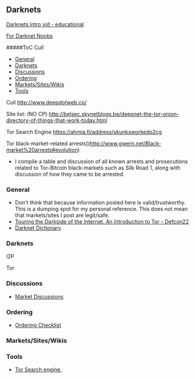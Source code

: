 ## Darknets



[Darknets intro vid - educational](https://www.youtube.com/watch?v=tjJYC2LuJl0)

[For Darknet Noobs](https://www.reddit.com/r/DarkNetMarketsNoobs)

#####ToC
Cull
* [General](#general)
* [Darknets](#darknets)
* [Discussions](#discussion)
* [Ordering](#ordering)
* [Markets/Sites/Wikis](#markets)
* [Tools](#tools)



Cull
http://www.deepdotweb.co/

Site list: (NO CP)
http://belsec.skynetblogs.be/deepnet-the-tor-onion-directory-of-things-that-work-today.html


Tor Search Engine
https://ahmia.fi/address/skunksworkedp2cg

 Tor black-market-related arrests](http://www.gwern.net/Black-market%20arrests#evolution)
* I compile a table and discussion of all known arrests and prosecutions related to Tor-Bitcoin black-markets such as Silk Road 1, along with discussion of how they came to be arrested.



### <a name="general">General</a>
* Don't think that because information posted here is valid/trustworthy. This is a dumping spot for my personal reference. This does not mean that markets/sites I post are legit/safe. 
* [Touring the Darkside of the Internet. An Introduction to Tor - Defcon22](https://www.youtube.com/watch?v=To5yarfAg_E)
* [Darknet Dictionary ](http://www.deepdotweb.co/2014/03/02/deepdotwebs-darknet-dictionary/)





### <a name="darknets">Darknets</a>

I2P

Tor


### <a name="discussion">Discussions</a>
* [Market Discussions](https://www.reddit.com/r/DarkNetMarkets)



### <a name="ordering">Ordering</a>
* [Ordering Checklist](https://www.reddit.com/r/DarkNetMarketsNoobs/wiki/completeorderingchecklist)





### <a name="markets">Markets/Sites/Wikis</a>


### <a name="tools">Tools</a>
* [Tor Search engine.](https://ahmia.fi/search/)











